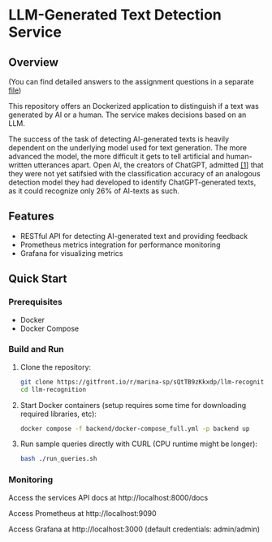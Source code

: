 # LLM-Generated Text Detection Service

## Overview
(You can find detailed answers to the assignment questions in a separate [file](backend/README.md))


This repository offers an Dockerized application to distinguish if a text was generated by AI or a human.
The service makes decisions based on an LLM.

The success of the task of detecting AI-generated texts is heavily dependent on the underlying model used for text generation. 
The more advanced the model, the more difficult it gets to tell artificial and human-written utterances apart. 
Open AI, the creators of ChatGPT, admitted [\[1\]](https://openai.com/blog/new-ai-classifier-for-indicating-ai-written-text) that they were not yet satifsied with the classification accuracy of an analogous detection model they had developed to identify ChatGPT-generated texts, as it could recognize only 26% of AI-texts as such.


## Features

- RESTful API for detecting AI-generated text and providing feedback
- Prometheus metrics integration for performance monitoring
- Grafana for visualizing metrics

## Quick Start

### Prerequisites

- Docker
- Docker Compose

### Build and Run

1. Clone the repository:

   ```bash
   git clone https://gitfront.io/r/marina-sp/sQtTB9zKkxdp/llm-recognition.git
   cd llm-recognition

2. Start Docker containers (setup requires some time for downloading required libraries, etc):

    ```bash
   docker compose -f backend/docker-compose_full.yml -p backend up  
   
3. Run sample queries directly with CURL (CPU runtime might be longer):

    ```bash
   bash ./run_queries.sh 

### Monitoring

Access the services API docs at http://localhost:8000/docs

Access Prometheus at http://localhost:9090

Access Grafana at http://localhost:3000 (default credentials: admin/admin)
